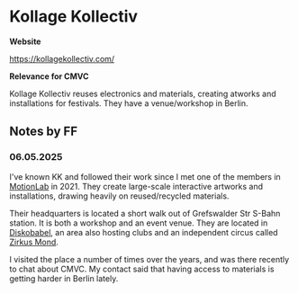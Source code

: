 # Kollage Kollectiv

**Website**

https://kollagekollectiv.com/

**Relevance for CMVC**

Kollage Kollectiv reuses electronics and materials, creating atworks and installations for festivals. They have a venue/workshop in Berlin.

## Notes by FF

### 06.05.2025

I've known KK and followed their work since I met one of the members in [MotionLab](https://motionlab.berlin/de/) in 2021. They create large-scale interactive artworks and installations, drawing heavily on reused/recycled materials.

Their headquarters is located a short walk out of Grefswalder Str S-Bahn station. It is both a workshop and an event venue. They are located in [Diskobabel](https://diskobabel.de/), an area also hosting clubs and an independent circus called [Zirkus Mond](https://www.zirkusmond.de/).

I visited the place a number of times over the years, and was there recently to chat about CMVC. My contact said that having access to materials is getting harder in Berlin lately.
